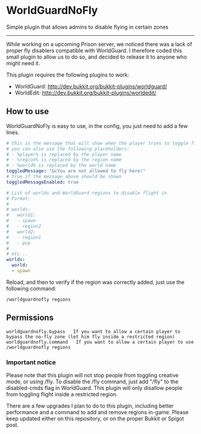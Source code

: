 # WorldGuardNoFly
Simple plugin that allows admins to disable flying in certain zones

---

While working on a upcoming Prison server, we noticed there was a lack of proper fly disablers compatible with WorldGuard. I therefore coded this small plugin to allow us to do so, and decided to release it to anyone who might need it.

This plugin requires the following plugins to work: 
* WorldGuard: http://dev.bukkit.org/bukkit-plugins/worldguard/
* WorldEdit: http://dev.bukkit.org/bukkit-plugins/worldedit/

## How to use
WorldGuardNoFly is easy to use, in the config, you just need to add a few lines.
```yaml
# this is the message that will show when the player tries to toggle fly in a WorldGuardNoFlyZone
# you can also use the following placeholders:
# - %player% is replaced by the player name
# - %region% is replaced by the region name
# - %world% is replaced by the world name
toggledMessage: "&cYou are not allowed to fly here!"
# true if the message above should be shown
toggledMessageEnabled: true

# List of worlds and WorldGuard regions to disable flight in
# Format: 
# 
# worlds:
#   world1:
#   - spawn
#   - region2
#   world2:
#   - region1
#   - pvp
#
# etc...
worlds:
  world:
  - spawn
```
Reload, and then to verify if the region was correctly added, just use the following command:
```
/worldguardnofly regions
```
## Permissions 

```
worldguardnofly.bypass   If you want to allow a certain player to bypass the no-fly zone (let him fly inside a restricted region)
worldguardnofly.command   If you want to allow a certain player to use /worldguardnofly regions
```

### Important notice
Please note that this plugin will not stop people from toggling creative mode, or using /fly. To disable the /fly command, just add "/fly" to the disabled-cmds flag in WorldGuard. This plugin will only disallow people from toggling flight inside a restricted region.

There are a few upgrades I plan to do to this plugin, including better performance and a command to add and remove regions in-game. Please keep updated either on this repository, or on the proper Bukkit or Spigot post.
